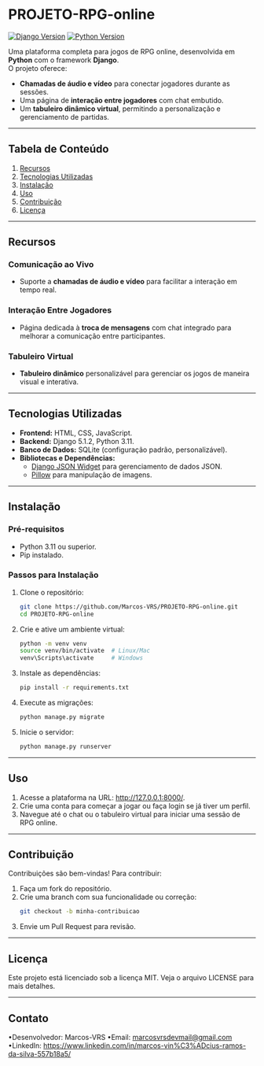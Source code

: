 # **PROJETO-RPG-online**  

[![Django Version](https://img.shields.io/badge/Django-5.1.2-green)](https://www.djangoproject.com/) [![Python Version](https://img.shields.io/badge/Python-3.11-blue)](https://www.python.org/)  

Uma plataforma completa para jogos de RPG online, desenvolvida em **Python** com o framework **Django**.  
O projeto oferece:  
- **Chamadas de áudio e vídeo** para conectar jogadores durante as sessões.  
- Uma página de **interação entre jogadores** com chat embutido.  
- Um **tabuleiro dinâmico virtual**, permitindo a personalização e gerenciamento de partidas.  

---

## **Tabela de Conteúdo**

1. [Recursos](#recursos)  
2. [Tecnologias Utilizadas](#tecnologias-utilizadas)  
3. [Instalação](#instalação)  
4. [Uso](#uso)  
5. [Contribuição](#contribuição)  
6. [Licença](#licença)  

---

## **Recursos**  

### **Comunicação ao Vivo**  
- Suporte a **chamadas de áudio e vídeo** para facilitar a interação em tempo real.  

### **Interação Entre Jogadores**  
- Página dedicada à **troca de mensagens** com chat integrado para melhorar a comunicação entre participantes.  

### **Tabuleiro Virtual**  
- **Tabuleiro dinâmico** personalizável para gerenciar os jogos de maneira visual e interativa.  

---

## **Tecnologias Utilizadas**  

- **Frontend:** HTML, CSS, JavaScript.  
- **Backend:** Django 5.1.2, Python 3.11.  
- **Banco de Dados:** SQLite (configuração padrão, personalizável).  
- **Bibliotecas e Dependências:**  
  - [Django JSON Widget](https://github.com/jazzband/django-json-widget) para gerenciamento de dados JSON.  
  - [Pillow](https://pillow.readthedocs.io/) para manipulação de imagens.  

---

## **Instalação**  

### **Pré-requisitos**  
- Python 3.11 ou superior.  
- Pip instalado.  

### **Passos para Instalação**  
1. Clone o repositório:  
   ```bash
   git clone https://github.com/Marcos-VRS/PROJETO-RPG-online.git
   cd PROJETO-RPG-online
2. Crie e ative um ambiente virtual:
   ```bash
   python -m venv venv  
   source venv/bin/activate  # Linux/Mac  
   venv\Scripts\activate     # Windows
3. Instale as dependências:
   ```bash
   pip install -r requirements.txt

4. Execute as migrações:
   ```bash
   python manage.py migrate


5. Inicie o servidor:
   ```bash
   python manage.py runserver  

---

## **Uso**
1. Acesse a plataforma na URL: http://127.0.0.1:8000/.
2. Crie uma conta para começar a jogar ou faça login se já tiver um perfil.
3. Navegue até o chat ou o tabuleiro virtual para iniciar uma sessão de RPG online.

---

## **Contribuição**
Contribuições são bem-vindas! Para contribuir:
1. Faça um fork do repositório.
2. Crie uma branch com sua funcionalidade ou correção:
   ```bash
   git checkout -b minha-contribuicao  
3. Envie um Pull Request para revisão.

---

## **Licença**
Este projeto está licenciado sob a licença MIT. Veja o arquivo LICENSE para mais detalhes.


---

## **Contato**
•Desenvolvedor: Marcos-VRS
•Email: marcosvrsdevmail@gmail.com
•LinkedIn: https://www.linkedin.com/in/marcos-vin%C3%ADcius-ramos-da-silva-557b18a5/



